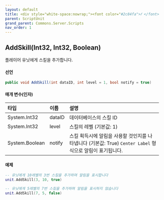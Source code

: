 ```yaml
---
layout: default
title: <div style="white-space:nowrap;"><font color="#2c84fa">𝑓 </font>AddSkill</div>
parent: ScriptUnit
grand_parent: Commons.Server.Scripts
nav_order: 1
---
```


<!-- 아래로 편집 -->



## AddSkill(Int32, Int32, Boolean)
플레이어 유닛에게 스킬을 추가합니다.

#### 선언
```cs
public void AddSkill(int dataID, int level = 1, bool notify = true)
```
#### 매개 변수(인자)

|타입|이름|설명|
|:-|:-|:-|
|System.Int32|dataID|데이터베이스의 스킬 ID|
|System.Int32|level|스킬의 레벨 (기본값: 1)|
|System.Boolean|notify|스킬 획득시에 알림을 사용할 것인지를 나타냅니다 (기본값: True) `Center Label` 형식으로 알림이 표기됩니다.|

#### 예제
```lua
-- 유닛에게 10레벨의 3번 스킬을 추가하며 알림을 표시합니다
unit.AddSkill(3, 10, true)

-- 유닛에게 5레벨의 7번 스킬을 추가하며 알림을 표시하지 않습니다
unit.AddSkill(7, 5, false)
``` 